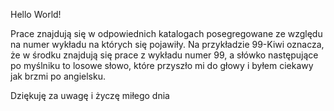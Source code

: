 Hello World!

Prace znajdują się w odpowiednich katalogach posegregowane ze względu na numer wykładu na których się pojawiły. Na przykładzie 99-Kiwi oznacza, że w środku znajdują się prace z wykładu numer 99, a słówko następujące po myślniku to losowe słowo, które przyszło mi do głowy i byłem ciekawy jak brzmi po angielsku.

Dziękuję za uwagę i życzę miłego dnia
